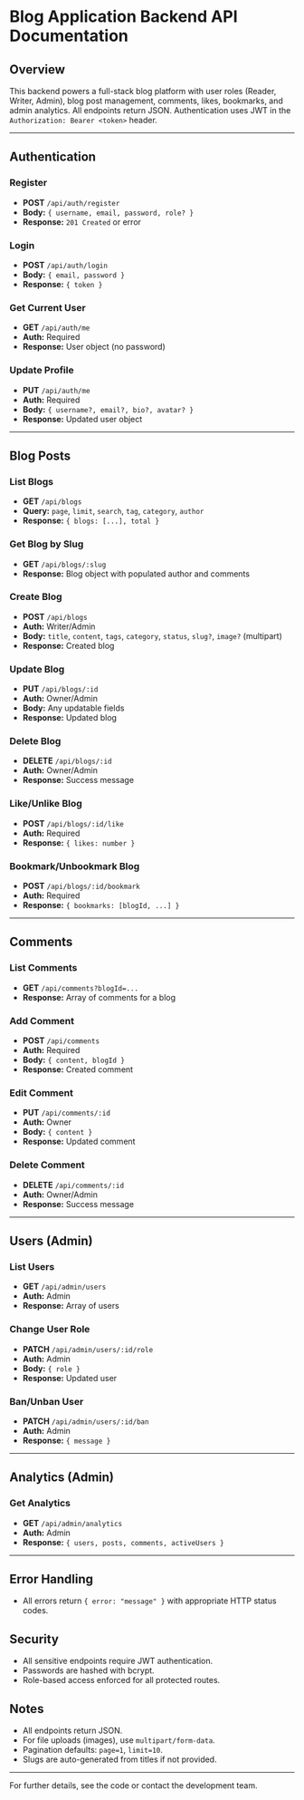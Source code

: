 # Blog Application Backend API Documentation

## Overview
This backend powers a full-stack blog platform with user roles (Reader, Writer, Admin), blog post management, comments, likes, bookmarks, and admin analytics. All endpoints return JSON. Authentication uses JWT in the `Authorization: Bearer <token>` header.

---

## Authentication

### Register
- **POST** `/api/auth/register`
- **Body:** `{ username, email, password, role? }`
- **Response:** `201 Created` or error

### Login
- **POST** `/api/auth/login`
- **Body:** `{ email, password }`
- **Response:** `{ token }`

### Get Current User
- **GET** `/api/auth/me`
- **Auth:** Required
- **Response:** User object (no password)

### Update Profile
- **PUT** `/api/auth/me`
- **Auth:** Required
- **Body:** `{ username?, email?, bio?, avatar? }`
- **Response:** Updated user object

---

## Blog Posts

### List Blogs
- **GET** `/api/blogs`
- **Query:** `page`, `limit`, `search`, `tag`, `category`, `author`
- **Response:** `{ blogs: [...], total }`

### Get Blog by Slug
- **GET** `/api/blogs/:slug`
- **Response:** Blog object with populated author and comments

### Create Blog
- **POST** `/api/blogs`
- **Auth:** Writer/Admin
- **Body:** `title`, `content`, `tags`, `category`, `status`, `slug?`, `image?` (multipart)
- **Response:** Created blog

### Update Blog
- **PUT** `/api/blogs/:id`
- **Auth:** Owner/Admin
- **Body:** Any updatable fields
- **Response:** Updated blog

### Delete Blog
- **DELETE** `/api/blogs/:id`
- **Auth:** Owner/Admin
- **Response:** Success message

### Like/Unlike Blog
- **POST** `/api/blogs/:id/like`
- **Auth:** Required
- **Response:** `{ likes: number }`

### Bookmark/Unbookmark Blog
- **POST** `/api/blogs/:id/bookmark`
- **Auth:** Required
- **Response:** `{ bookmarks: [blogId, ...] }`

---

## Comments

### List Comments
- **GET** `/api/comments?blogId=...`
- **Response:** Array of comments for a blog

### Add Comment
- **POST** `/api/comments`
- **Auth:** Required
- **Body:** `{ content, blogId }`
- **Response:** Created comment

### Edit Comment
- **PUT** `/api/comments/:id`
- **Auth:** Owner
- **Body:** `{ content }`
- **Response:** Updated comment

### Delete Comment
- **DELETE** `/api/comments/:id`
- **Auth:** Owner/Admin
- **Response:** Success message

---

## Users (Admin)

### List Users
- **GET** `/api/admin/users`
- **Auth:** Admin
- **Response:** Array of users

### Change User Role
- **PATCH** `/api/admin/users/:id/role`
- **Auth:** Admin
- **Body:** `{ role }`
- **Response:** Updated user

### Ban/Unban User
- **PATCH** `/api/admin/users/:id/ban`
- **Auth:** Admin
- **Response:** `{ message }`

---

## Analytics (Admin)

### Get Analytics
- **GET** `/api/admin/analytics`
- **Auth:** Admin
- **Response:** `{ users, posts, comments, activeUsers }`

---

## Error Handling
- All errors return `{ error: "message" }` with appropriate HTTP status codes.

## Security
- All sensitive endpoints require JWT authentication.
- Passwords are hashed with bcrypt.
- Role-based access enforced for all protected routes.

## Notes
- All endpoints return JSON.
- For file uploads (images), use `multipart/form-data`.
- Pagination defaults: `page=1`, `limit=10`.
- Slugs are auto-generated from titles if not provided.

---

For further details, see the code or contact the development team.
